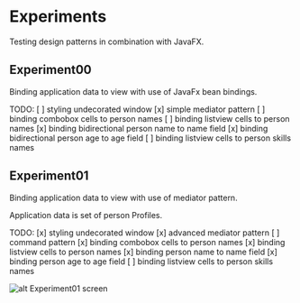 Experiments
===========

Testing design patterns in combination with JavaFX.

Experiment00
------------

Binding application data to view with use of JavaFx bean bindings.

TODO:
[ ] styling undecorated window
[x] simple mediator pattern
[ ] binding combobox cells to person names
[ ] binding listview cells to person names
[x] binding bidirectional person name to name field
[x] binding bidirectional person age to age field
[ ] binding listview cells to person skills names

Experiment01
------------

Binding application data to view with use of mediator pattern.

Application data is set of person Profiles.

TODO:
[x] styling undecorated window
[x] advanced mediator pattern
[ ] command pattern
[x] binding combobox cells to person names
[x] binding listview cells to person names
[x] binding person name to name field
[x] binding person age to age field
[ ] binding listview cells to person skills names

![alt Experiment01 screen](/images/logo_transparent.png "Experiment01")
